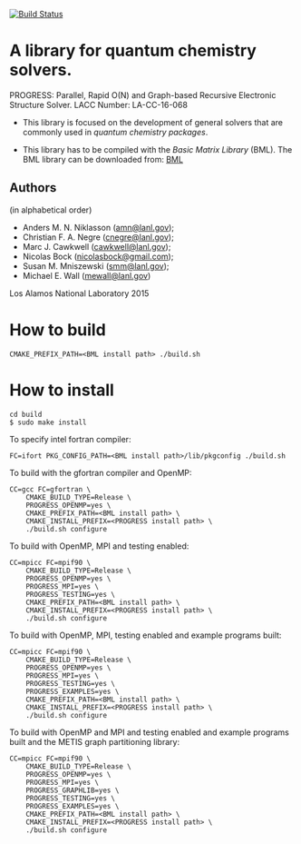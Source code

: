 [![Build Status](https://travis-ci.org/lanl/qmd-progress.svg?branch=master)](https://travis-ci.org/lanl/qmd-progress)

A library for quantum chemistry solvers.
=======================================

PROGRESS: Parallel, Rapid O(N) and Graph-based Recursive Electronic Structure
Solver. LACC Number: LA-CC-16-068

  - This library is focused on the development of general solvers that are
    commonly used in _quantum chemistry packages_.

  - This library has to be compiled with the _Basic Matrix Library_  (BML).
    The BML library can be downloaded from: [BML](https://github.com/qmmd/bml)

Authors
-------

(in alphabetical order)

- Anders M. N. Niklasson (<amn@lanl.gov>);
- Christian F. A. Negre (<cnegre@lanl.gov>);
- Marc J. Cawkwell (<cawkwell@lanl.gov>);
- Nicolas Bock (<nicolasbock@gmail.com>);
- Susan M. Mniszewski (<smm@lanl.gov>);
- Michael E. Wall (<mewall@lanl.gov>)

Los Alamos National Laboratory 2015

How to build
============

    CMAKE_PREFIX_PATH=<BML install path> ./build.sh

How to install
==============

    cd build
    $ sudo make install

To specify intel fortran compiler:

    FC=ifort PKG_CONFIG_PATH=<BML install path>/lib/pkgconfig ./build.sh

To build with the gfortran compiler and OpenMP:

    CC=gcc FC=gfortran \
        CMAKE_BUILD_TYPE=Release \
        PROGRESS_OPENMP=yes \
        CMAKE_PREFIX_PATH=<BML install path> \
        CMAKE_INSTALL_PREFIX=<PROGRESS install path> \
        ./build.sh configure

To build with OpenMP, MPI and testing enabled:

    CC=mpicc FC=mpif90 \
        CMAKE_BUILD_TYPE=Release \
        PROGRESS_OPENMP=yes \
        PROGRESS_MPI=yes \
        PROGRESS_TESTING=yes \
        CMAKE_PREFIX_PATH=<BML install path> \
        CMAKE_INSTALL_PREFIX=<PROGRESS install path> \
        ./build.sh configure

To build with OpenMP, MPI, testing enabled and example programs built:

	CC=mpicc FC=mpif90 \
	    CMAKE_BUILD_TYPE=Release \
	    PROGRESS_OPENMP=yes \
	    PROGRESS_MPI=yes \
	    PROGRESS_TESTING=yes \
	    PROGRESS_EXAMPLES=yes \
	    CMAKE_PREFIX_PATH=<BML install path> \
	    CMAKE_INSTALL_PREFIX=<PROGRESS install path> \
	    ./build.sh configure

To build with OpenMP and MPI and testing enabled and example programs built
and the METIS graph partitioning library:

	CC=mpicc FC=mpif90 \
	    CMAKE_BUILD_TYPE=Release \
	    PROGRESS_OPENMP=yes \
	    PROGRESS_MPI=yes \
	    PROGRESS_GRAPHLIB=yes \
	    PROGRESS_TESTING=yes \
	    PROGRESS_EXAMPLES=yes \
	    CMAKE_PREFIX_PATH=<BML install path> \
	    CMAKE_INSTALL_PREFIX=<PROGRESS install path> \
	    ./build.sh configure
